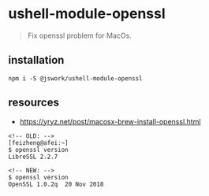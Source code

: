 # ushell-module-openssl
> Fix openssl problem for MacOs.

## installation
```shell
npm i -S @jswork/ushell-module-openssl
```

## resources
- https://yryz.net/post/macosx-brew-install-openssl.html


~~~
<!-- OLD: -->
[feizheng@afei:~]
$ openssl version
LibreSSL 2.2.7

<!-- NEW: -->
$ openssl version
OpenSSL 1.0.2q  20 Nov 2018
~~~
